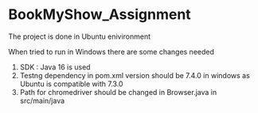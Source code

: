 # BookMyShow_Assignment

The project is done in Ubuntu enivironment

When tried to run in Windows there are some changes needed
1. SDK : Java 16 is used
2. Testng dependency in pom.xml version should be 7.4.0 in windows as Ubuntu is compatible with 7.3.0
3. Path for chromedriver should be changed in Browser.java in src/main/java
